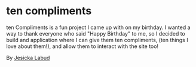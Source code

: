 # ten compliments

ten Compliments is a fun project I came up with on my birthday. I wanted a way to thank everyone who said "Happy Birthday" to me, so I decided to build and application where I can give them ten compliments, (ten things I love about them!), and allow them to interact with the site too!



By [Jesicka Labud](http://twonontechies.com)